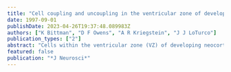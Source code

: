 ```yaml
---
title: "Cell coupling and uncoupling in the ventricular zone of developing neocortex"
date: 1997-09-01
publishDate: 2023-04-26T19:37:48.089983Z
authors: ["K Bittman", "D F Owens", "A R Kriegstein", "J J LoTurco"]
publication_types: ["2"]
abstract: "Cells within the ventricular zone (VZ) of developing neocortex are coupled together into clusters by gap junction channels. The specific role of clustering in cortical neurogenesis is unknown; however, clustering provides a means for spatially restricted local interactions between subsets of precursors and other cells within the VZ. In the present study, we have used a combination of 5-bromo-2'-deoxyuridine (BrDU) pulse labeling, intracellular biocytin labeling, and immunocytochemistry to determine when in the cell cycle VZ cells couple and uncouple from clusters and to determine what cell types within the VZ are coupled to clusters. Our results indicate that clusters contain radial glia and neural precursors but do not contain differentiating or migrating neurons. In early neurogenesis, all precursors in S and G2 phases of the cell cycle are coupled, and approximately half of the cells in G1 are coupled. In late neurogenesis, however, over half of the cells in both G1 and S phases are not coupled to VZ clusters, whereas all cells in G2 are coupled to clusters. Increased uncoupling in S phase during late neurogenesis may contribute to the greater percentage of VZ cells exiting the cell cycle at this time. Consistent with this hypothesis, we found that pharmacologically uncoupling VZ cells with octanol decreases the percentage of VZ cells that enter S phase. These results demonstrate that cell clustering in the VZ is restricted to neural precursors and radial glia, is dynamic through the cell cycle, and may play a role in regulating neurogenesis."
featured: false
publication: "*J Neurosci*"
---
```


